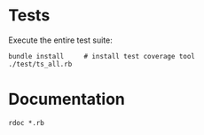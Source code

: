 Tests
=====

Execute the entire test suite:

    bundle install     # install test coverage tool
    ./test/ts_all.rb

Documentation
=============

    rdoc *.rb
